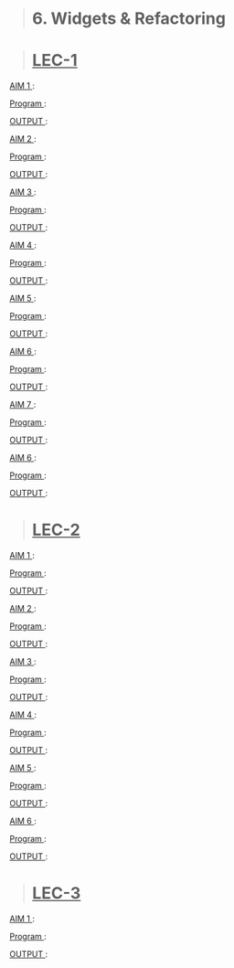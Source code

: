 ># 6. Widgets & Refactoring


># <u>LEC-1</u>

<u> AIM 1 </u> : 

<u> Program </u> : 

<u> OUTPUT </u> :

<u> AIM 2 </u> : 

<u> Program </u> : 

<u> OUTPUT </u> :

<u> AIM 3 </u> : 

<u> Program </u> : 

<u> OUTPUT </u> :

<u> AIM 4 </u> : 

<u> Program </u> : 

<u> OUTPUT </u> :

<u> AIM 5 </u> : 

<u> Program </u> : 

<u> OUTPUT </u> :

<u> AIM 6 </u> : 

<u> Program </u> : 

<u> OUTPUT </u> :

<u> AIM 7 </u> : 

<u> Program </u> : 

<u> OUTPUT </u> :

<u> AIM 6 </u> : 

<u> Program </u> : 

<u> OUTPUT </u> :

>#  <u>LEC-2</u>

<u> AIM 1 </u> : 

<u> Program </u> : 

<u> OUTPUT </u> :

<u> AIM 2 </u> : 

<u> Program </u> : 

<u> OUTPUT </u> :

<u> AIM 3 </u> : 

<u> Program </u> : 

<u> OUTPUT </u> :

<u> AIM 4 </u> : 

<u> Program </u> : 

<u> OUTPUT </u> :

<u> AIM 5 </u> : 

<u> Program </u> : 

<u> OUTPUT </u> :

<u> AIM 6 </u> : 

<u> Program </u> : 

<u> OUTPUT </u> :

>#  <u>LEC-3</u>

<u> AIM 1 </u> : 

<u> Program </u> : 

<u> OUTPUT </u> :
